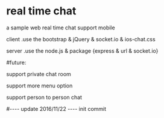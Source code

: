 # real time chat
a sample web real time chat 
support mobile

client .use the bootstrap & jQuery & socket.io & ios-chat.css

server .use the node.js & package {express & url & socket.io}

#future:

support private chat room

support more menu option

support person to person chat

#---- update 2016/11/22 ----
 init commit
